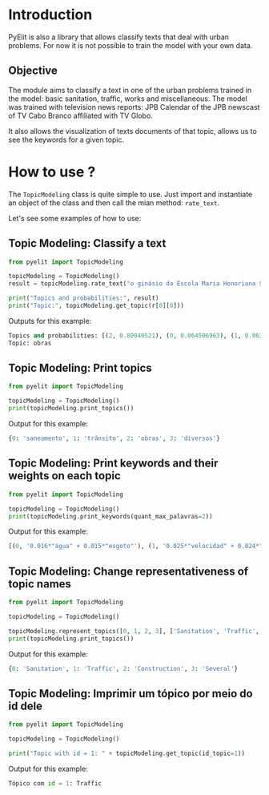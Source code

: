 # Introduction

PyElit is also a library that allows classify texts that deal with urban problems. For now it is not possible to train the model with your own data.

## Objective

The module aims to classify a text in one of the urban problems trained in the model: basic sanitation, traffic, works and miscellaneous. The model was trained with television news reports: JPB Calendar of the JPB newscast of TV Cabo Branco affiliated with TV Globo.

It also allows the visualization of texts documents of that topic, allows us to see the keywords for a given topic.

# How to use ?

The `TopicModeling` class is quite simple to use. Just import and instantiate an object of the class and then call the mian method: `rate_text`.

Let's see some examples of how to use:

## Topic Modeling: Classify a text

```python
from pyelit import TopicModeling

topicModeling = TopicModeling()
result = topicModeling.rate_text("o ginásio da Escola Maria Honoriana Santiago está com obras paradas desde do início do ano.")

print("Topics and probabilities:", result)
print("Topic:", topicModeling.get_topic(r[0][0]))
```

Outputs for this example:

```python
Topics and probabilities: [(2, 0.80940521), (0, 0.064506963), (1, 0.063506372), (3, 0.062581457)]
Topic: obras
```

## Topic Modeling: Print topics

```python
from pyelit import TopicModeling

topicModeling = TopicModeling()
print(topicModeling.print_topics())
```

Output for this example:

```python
{0: 'saneamento', 1: 'trânsito', 2: 'obras', 3: 'diversos'}
```

## Topic Modeling: Print keywords and their weights on each topic

```python
from pyelit import TopicModeling

topicModeling = TopicModeling()
print(topicModeling.print_keywords(quant_max_palavras=2))
```

Output for this example:

```python
[(0, '0.016*"água" + 0.015*"esgoto"'), (1, '0.025*"velocidad" + 0.024*"faixa"'), (2, '0.012*"escola" + 0.011*"obra"'), (3, '0.034*"estrada" + 0.015*"féria"')]
```

## Topic Modeling: Change representativeness of topic names

```python
from pyelit import TopicModeling

topicModeling = TopicModeling()

topicModeling.represent_topics([0, 1, 2, 3], ['Sanitation', 'Traffic','Construction', 'Several'])
print(topicModeling.print_topics())
```

Output for this example:

```python
{0: 'Sanitation', 1: 'Traffic', 2: 'Construction', 3: 'Several'}
```

## Topic Modeling: Imprimir um tópico por meio do id dele

```python
from pyelit import TopicModeling

topicModeling = TopicModeling()

print("Topic with id = 1: " + topicModeling.get_topic(id_topic=1))
```

Output for this example:

```python
Tópico com id = 1: Traffic
```
